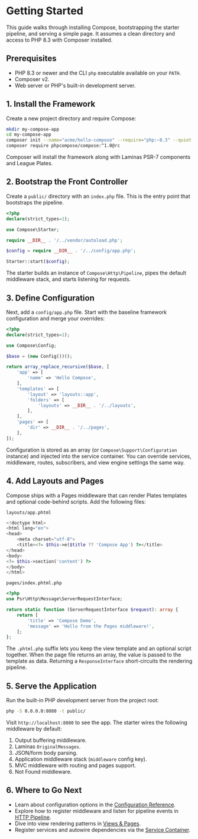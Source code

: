 # Getting Started

This guide walks through installing Compose, bootstrapping the starter pipeline, and serving a simple page. It assumes a clean directory and access to PHP 8.3 with Composer installed.

## Prerequisites

- PHP 8.3 or newer and the CLI `php` executable available on your `PATH`.
- Composer v2.
- Web server or PHP's built-in development server.

## 1. Install the Framework

Create a new project directory and require Compose:

```bash
mkdir my-compose-app
cd my-compose-app
composer init --name="acme/hello-compose" --require="php:~8.3" --quiet
composer require phpcompose/compose:^1.0@rc
```

Composer will install the framework along with Laminas PSR-7 components and League Plates.

## 2. Bootstrap the Front Controller

Create a `public/` directory with an `index.php` file. This is the entry point that bootstraps the pipeline.

```php
<?php
declare(strict_types=1);

use Compose\Starter;

require __DIR__ . '/../vendor/autoload.php';

$config = require __DIR__ . '/../config/app.php';

Starter::start($config);
```

The starter builds an instance of `Compose\Http\Pipeline`, pipes the default middleware stack, and starts listening for requests.

## 3. Define Configuration

Next, add a `config/app.php` file. Start with the baseline framework configuration and merge your overrides:

```php
<?php
declare(strict_types=1);

use Compose\Config;

$base = (new Config())();

return array_replace_recursive($base, [
    'app' => [
        'name' => 'Hello Compose',
    ],
    'templates' => [
        'layout' => 'layouts::app',
        'folders' => [
            'layouts' => __DIR__ . '/../layouts',
        ],
    ],
    'pages' => [
        'dir' => __DIR__ . '/../pages',
    ],
]);
```

Configuration is stored as an array (or `Compose\Support\Configuration` instance) and injected into the service container. You can override services, middleware, routes, subscribers, and view engine settings the same way.

## 4. Add Layouts and Pages

Compose ships with a Pages middleware that can render Plates templates and optional code-behind scripts. Add the following files:

`layouts/app.phtml`

```php
<!doctype html>
<html lang="en">
<head>
    <meta charset="utf-8">
    <title><?= $this->e($title ?? 'Compose App') ?></title>
</head>
<body>
<?= $this->section('content') ?>
</body>
</html>
```

`pages/index.phtml.php`

```php
<?php
use Psr\Http\Message\ServerRequestInterface;

return static function (ServerRequestInterface $request): array {
    return [
        'title' => 'Compose Demo',
        'message' => 'Hello from the Pages middleware!',
    ];
};
```

The `.phtml.php` suffix lets you keep the view template and an optional script together. When the page file returns an array, the value is passed to the template as data. Returning a `ResponseInterface` short-circuits the rendering pipeline.

## 5. Serve the Application

Run the built-in PHP development server from the project root:

```bash
php -S 0.0.0.0:8080 -t public/
```

Visit `http://localhost:8080` to see the app. The starter wires the following middleware by default:

1. Output buffering middleware.
2. Laminas `OriginalMessages`.
3. JSON/form body parsing.
4. Application middleware stack (`middleware` config key).
5. MVC middleware with routing and pages support.
6. Not Found middleware.

## 6. Where to Go Next

- Learn about configuration options in the [Configuration Reference](configuration.md).
- Explore how to register middleware and listen for pipeline events in [HTTP Pipeline](http-pipeline.md).
- Dive into view rendering patterns in [Views & Pages](views-and-pages.md).
- Register services and autowire dependencies via the [Service Container](service-container.md).
